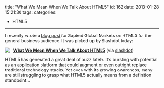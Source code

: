 title: "What We Mean When We Talk About HTML5"
id: 162
date: 2013-01-28 15:21:30
tags:
categories:
- HTML5
---

I recently wrote a <a href="http://gmblog.sapient.com/?p=1106" title="What We Mean When We Talk About HTML5">blog post</a> for Sapient Global Markets on HTML5 for the general business audience. It was picked up by Slashdot today:
<!-- more -->

<div class="rpuEmbedCode">
  <!--rpuEmbedStart-->
  <script src="http://1.rp-api.com/rjs/repost-article.js?3" type="text/javascript" data-cfasync="false"></script>
  <div class="rpuArticle rpuRepost-b011091b10d7afa47462eb68c66d6ed9-top rpuJump-1" style="margin:0;padding:0;">
    <a href="http://s.tt/1z2Mi" class="rpuThumb" rel="norewrite"><img src="http://img.1.rp-api.com/thumb/4138635" style="float:left;margin-right:10px;" /></a>
    <a href="http://s.tt/1z2Mi" class="rpuTitle" rel="norewrite"><strong>What We Mean When We Talk About HTML5</strong></a> (via <a href="http://s.tt/1z2Mi" class="rpuHost" rel="norewrite">slashdot</a>)
    <p class="rpuSnip">
       HTML5 has generated a great deal of buzz lately. It’s bursting with potential as an application platform that could augment or even outright replace traditional technology stacks. Yet even with its growing awareness, many are still struggling to grasp what HTML5 actually means from a definition standpoint&hellip;
    </p>
  </div>
  <div style="display:none;" class="rpuKeywords">HTML5, web, features, technologies, applications, open web, platform, robust applications, software application, definition, official HTML5 language, HTML5 Boilerplate Ant, Web access spreads, World Wide Web, open web platform., open Web platform, traditional technology stacks, freely available technologies, term, Sapient Global Markets, traditional software application, developers, new multimedia features, user interface developers, limited browser support, W3C, support landscape—recommending solutions, HTML5 definition, HTML5 applications, development, Silverlight, Web application, application platform, Web browser, web applications, definition standpoint, Microsoft Silverlight, development projects, future, great deal, proprietary technologies, latest features, key question, different ideas, particular features, Internet access, desktop computers, mobile devices, Flash, data storage</div>
  <div style="display: none;"><hr class="at-page-break" /></div>
  <div class="rpuArticle rpuRepostMain rpuRepost-b011091b10d7afa47462eb68c66d6ed9-bottom" style="display:none;">&nbsp;</div>
  <!-- How to customize this embed: http://www.repost.us/article-preview/#!shash=b011091b10d7afa47462eb68c66d6ed9 -->
  <!--rpuEmbedEnd-->
</div>